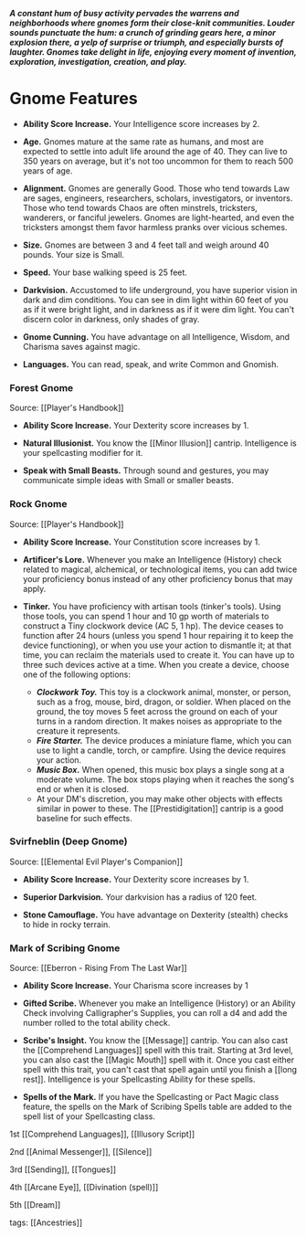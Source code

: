 **_A constant hum of busy activity pervades the warrens and neighborhoods where gnomes form their close-knit communities. Louder sounds punctuate the hum: a crunch of grinding gears here, a minor explosion there, a yelp of surprise or triumph, and especially bursts of laughter. Gnomes take delight in life, enjoying every moment of invention, exploration, investigation, creation, and play._**

# Gnome Features

-   **Ability Score Increase.** Your Intelligence score increases by 2.

-   **Age.** Gnomes mature at the same rate as humans, and most are expected to settle into adult life around the age of 40. They can live to 350 years on average, but it's not too uncommon for them to reach 500 years of age.

-   **Alignment.** Gnomes are generally Good. Those who tend towards Law are sages, engineers, researchers, scholars, investigators, or inventors. Those who tend towards Chaos are often minstrels, tricksters, wanderers, or fanciful jewelers. Gnomes are light-hearted, and even the tricksters amongst them favor harmless pranks over vicious schemes.

-   **Size.** Gnomes are between 3 and 4 feet tall and weigh around 40 pounds. Your size is Small.

-   **Speed.** Your base walking speed is 25 feet.

-   **Darkvision.** Accustomed to life underground, you have superior vision in dark and dim conditions. You can see in dim light within 60 feet of you as if it were bright light, and in darkness as if it were dim light. You can't discern color in darkness, only shades of gray.

-   **Gnome Cunning.** You have advantage on all Intelligence, Wisdom, and Charisma saves against magic.

-   **Languages.** You can read, speak, and write Common and Gnomish.

### Forest Gnome

Source: [[Player's Handbook]]

-   **Ability Score Increase.** Your Dexterity score increases by 1.

-   **Natural Illusionist.** You know the [[Minor Illusion]] cantrip. Intelligence is your spellcasting modifier for it.

-   **Speak with Small Beasts.** Through sound and gestures, you may communicate simple ideas with Small or smaller beasts.

### Rock Gnome

Source: [[Player's Handbook]]

-   **Ability Score Increase.** Your Constitution score increases by 1.

-   **Artificer's Lore.** Whenever you make an Intelligence (History) check related to magical, alchemical, or technological items, you can add twice your proficiency bonus instead of any other proficiency bonus that may apply.

-   **Tinker.** You have proficiency with artisan tools (tinker's tools). Using those tools, you can spend 1 hour and 10 gp worth of materials to construct a Tiny clockwork device (AC 5, 1 hp). The device ceases to function after 24 hours (unless you spend 1 hour repairing it to keep the device functioning), or when you use your action to dismantle it; at that time, you can reclaim the materials used to create it. You can have up to three such devices active at a time. When you create a device, choose one of the following options:
    -   _**Clockwork Toy.**_ This toy is a clockwork animal, monster, or person, such as a frog, mouse, bird, dragon, or soldier. When placed on the ground, the toy moves 5 feet across the ground on each of your turns in a random direction. It makes noises as appropriate to the creature it represents.
    -   _**Fire Starter.**_ The device produces a miniature flame, which you can use to light a candle, torch, or campfire. Using the device requires your action.
    -   _**Music Box.**_ When opened, this music box plays a single song at a moderate volume. The box stops playing when it reaches the song's end or when it is closed.
    -   At your DM's discretion, you may make other objects with effects similar in power to these. The [[Prestidigitation]] cantrip is a good baseline for such effects.

### Svirfneblin (Deep Gnome)

Source: [[Elemental Evil Player's Companion]]

-   **Ability Score Increase.** Your Dexterity score increases by 1.

-   **Superior Darkvision.** Your darkvision has a radius of 120 feet.

-   **Stone Camouflage.** You have advantage on Dexterity (stealth) checks to hide in rocky terrain.

### Mark of Scribing Gnome

Source: [[Eberron - Rising From The Last War]]

-   **Ability Score Increase.** Your Charisma score increases by 1

-   **Gifted Scribe.** Whenever you make an Intelligence (History) or an Ability Check involving Calligrapher's Supplies, you can roll a d4 and add the number rolled to the total ability check.

-   **Scribe's Insight.** You know the [[Message]] cantrip. You can also cast the [[Comprehend Languages]] spell with this trait. Starting at 3rd level, you can also cast the [[Magic Mouth]] spell with it. Once you cast either spell with this trait, you can't cast that spell again until you finish a [[long rest]]. Intelligence is your Spellcasting Ability for these spells.

-   **Spells of the Mark.** If you have the Spellcasting or Pact Magic class feature, the spells on the Mark of Scribing Spells table are added to the spell list of your Spellcasting class.

1st [[Comprehend Languages]], [[Illusory Script]]

2nd [[Animal Messenger]], [[Silence]]

3rd [[Sending]], [[Tongues]]

4th [[Arcane Eye]], [[Divination (spell)]]

5th [[Dream]]

tags: [[Ancestries]]